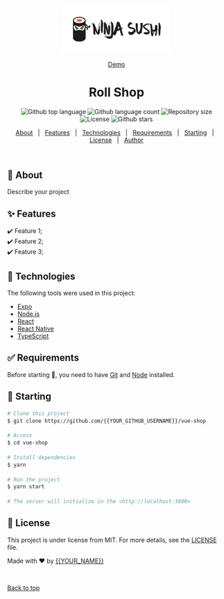 <div align="center" id="top">
<img src="./src/img/Untitled (4).svg" alt="logo" style="width: 250px;">

<a href="https://matmon12.github.io/rol-shop/">Demo</a>

</div>

<h1 align="center">Roll Shop</h1>

<p align="center">
  <img alt="Github top language" src="https://img.shields.io/github/languages/top/matmon12/rol-shop?color=42d392">

  <img alt="Github language count" src="https://img.shields.io/github/languages/count/matmon12/rol-shop?color=d36449">

  <img alt="Repository size" src="https://img.shields.io/github/repo-size/matmon12/rol-shop?color=4cc71e">

  <img alt="License" src="https://img.shields.io/github/license/matmon12/rol-shop?color=56BEB8">

  <img alt="Github stars" src="https://img.shields.io/github/stars/matmon12/rol-shop?color=56BEB8" />
</p>


<p align="center">
  <a href="#dart-about">About</a> &#xa0; | &#xa0; 
  <a href="#sparkles-features">Features</a> &#xa0; | &#xa0;
  <a href="#rocket-technologies">Technologies</a> &#xa0; | &#xa0;
  <a href="#white_check_mark-requirements">Requirements</a> &#xa0; | &#xa0;
  <a href="#checkered_flag-starting">Starting</a> &#xa0; | &#xa0;
  <a href="#memo-license">License</a> &#xa0; | &#xa0;
  <a href="https://github.com/matmon12" target="_blank">Author</a>
</p>

<br>

## :dart: About

Describe your project

## :sparkles: Features

:heavy_check_mark: Feature 1;\
:heavy_check_mark: Feature 2;\
:heavy_check_mark: Feature 3;

## :rocket: Technologies

The following tools were used in this project:

- [Expo](https://expo.io/)
- [Node.js](https://nodejs.org/en/)
- [React](https://pt-br.reactjs.org/)
- [React Native](https://reactnative.dev/)
- [TypeScript](https://www.typescriptlang.org/)

## :white_check_mark: Requirements

Before starting :checkered_flag:, you need to have [Git](https://git-scm.com) and [Node](https://nodejs.org/en/) installed.

## :checkered_flag: Starting

```bash
# Clone this project
$ git clone https://github.com/{{YOUR_GITHUB_USERNAME}}/vue-shop

# Access
$ cd vue-shop

# Install dependencies
$ yarn

# Run the project
$ yarn start

# The server will initialize in the <http://localhost:3000>
```

## :memo: License

This project is under license from MIT. For more details, see the [LICENSE](LICENSE.md) file.

Made with :heart: by <a href="https://github.com/{{YOUR_GITHUB_USERNAME}}" target="_blank">{{YOUR_NAME}}</a>

&#xa0;

<a href="#top">Back to top</a>
